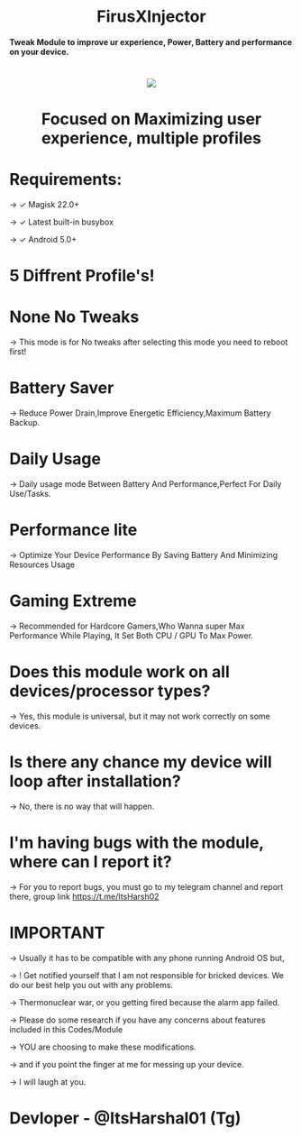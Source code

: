  <h1 align="center"><b> FirusXInjector </b></h1> 
 <h4 align="">Tweak Module to improve ur experience, Power, Battery and performance on your device.</h4>

 <h1 align="center"><b><a href="https://t.me/FirusXInjector"><img src="https://img.shields.io/badge/Join-Telegram%20Channel-red.svg?logo=Telegram"></a></b></h1>

<h1 align="center"><b>Focused on Maximizing user experience, multiple profiles </b></h1>

# <h1 align=""><b>Requirements:</b></h1>
-> ✓ Magisk 22.0+

-> ✓ Latest built-in busybox

-> ✓ Android 5.0+


# <h1 align=""><b>5 Diffrent Profile's!</b></h1>
# <h1 align=""><b>None No Tweaks</b></h1>
-> This mode is for No tweaks after selecting this mode you need to reboot first!

# <h1 align=""><b>Battery Saver</b></h1>
-> Reduce Power Drain,Improve Energetic Efficiency,Maximum Battery Backup.

# <h1 align=""><b>Daily Usage</b></h1>
-> Daily usage mode Between Battery And Performance,Perfect For Daily Use/Tasks.

# <h1 align=""><b>Performance lite</b></h1>
-> Optimize Your Device Performance By Saving Battery And Minimizing Resources Usage

# <h1 align=""><b>Gaming Extreme</b></h1>
-> Recommended for Hardcore Gamers,Who Wanna super Max Performance While Playing, It Set Both CPU / GPU To Max Power.

# Does this module work on all devices/processor types? 
-> Yes, this module is universal, but it may not work correctly on some devices.


# Is there any chance my device will loop after installation? 
-> No, there is no way that will happen.


# I'm having bugs with the module, where can I report it? 
-> For you to report bugs, you must go to my telegram channel and report there, group link https://t.me/ItsHarsh02

# IMPORTANT
-> Usually it has to be compatible with any phone running Android OS but,

-> ! Get notified yourself that I am not responsible for bricked devices. We do our best help you out with any problems.

-> Thermonuclear war, or you getting fired because the alarm app failed.

-> Please do some research if you have any concerns about features included in this Codes/Module

-> YOU are choosing to make these modifications.

-> and if you point the finger at me for messing up your device.

-> I will laugh at you.

<h1 align=""><b>Devloper - @ItsHarshal01 (Tg)</b></h1>
